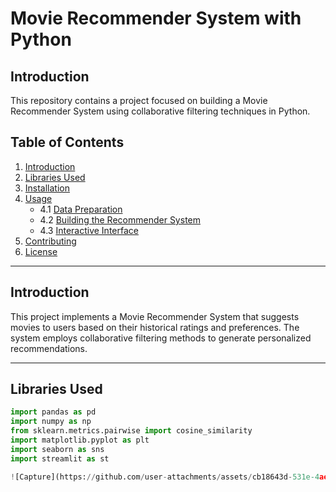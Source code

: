 # Movie Recommender System with Python

## Introduction

This repository contains a project focused on building a Movie Recommender System using collaborative filtering techniques in Python.

## Table of Contents

1. [Introduction](#introduction)
2. [Libraries Used](#libraries-used)
3. [Installation](#installation)
4. [Usage](#usage)
   - 4.1 [Data Preparation](#data-preparation)
   - 4.2 [Building the Recommender System](#building-the-recommender-system)
   - 4.3 [Interactive Interface](#interactive-interface)
5. [Contributing](#contributing)
6. [License](#license)

---

## Introduction

This project implements a Movie Recommender System that suggests movies to users based on their historical ratings and preferences. The system employs collaborative filtering methods to generate personalized recommendations.

---

## Libraries Used

```python
import pandas as pd
import numpy as np
from sklearn.metrics.pairwise import cosine_similarity
import matplotlib.pyplot as plt
import seaborn as sns
import streamlit as st

![Capture](https://github.com/user-attachments/assets/cb18643d-531e-4ae9-b7aa-d0ccbb2ef7b9)
